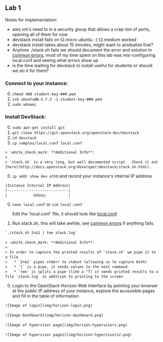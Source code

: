 ## Lab 1

Notes for implementation:
* aws vm's need to in a security group that allows a crap-ton of ports, opening all of them for now 
* devstack install fails on t2.micro ubuntu. :( t2.medium worked
* devstack install takes about 15 minutes, might want to ansibalize that? 
* Anytime ./stack.sh fails we should document the error and solution in [common errors](common-errors.md), most of my time spent on this lab was mis-configuring local.conf and seeing what errors show up
* is the time waiting for devstack to install useful for students or should we do it for them?  

### Connect to your instance:
  0. `chmod 400 student-key-###.pem`
  0. `ssh ubuntu@W.X.Y.Z -i student-key-###.pem`
  0. `sudo whoami`

### Install DevStack:
  0. `sudo apt-get install git`
  0. `git clone https://git.openstack.org/openstack-dev/devstack`
  0. `cd devstack`
  0. `cp samples/local.conf local.conf`
  
    > :white_check_mark: **Additional Info**: 
    > 
    > `stack.sh` is a very long, but well documented script.  Check it out [here](http://docs.openstack.org/developer/devstack/stack.sh.html).

  0. `ip addr show dev eth0` and record your instance's internal IP address 
  
    |Instance Internal IP Address|
    |----------------------------|
    |            &nbsp;          |
    
  0. `nano local.conf` or `vim local.conf`
      
      Edit the 'local.conf` file, it should look like [local.conf](local.conf) 

  0. Run stack.sh, this will take awhile, see [common errors](common-errors.md) if anything fails.
    
    `./stack.sh 2>&1 | tee stack.log`

    > :white_check_mark: **Additional Info**:
    >
    > In order to capture the printed results of `stack.sh` we pipe it to a file
    >   * `2>&1` pipes stderr to stdout (allowing us to capture both)
    >   * `|` is a pipe, it sends values to the next command
    >   * `tee` is splits a pipe (like a "T) it sends printed results to a file `stack.log` in addition to printing to the screen

  0. Login to the OpenStack Horizon Web Interface by pointing your browser at the public IP address of your instance, explore the accessible pages and fill in the table of information

    ![Image of login](img/horizon-login.png)
    
    ![Image Dashboard](img/horizon-dashboard.png)
    
    ![Image of hypervisor page](img/horizon-hypervisors.png)

    ![Image of hypervisor page2](img/horizon-hypervisors2.png)
